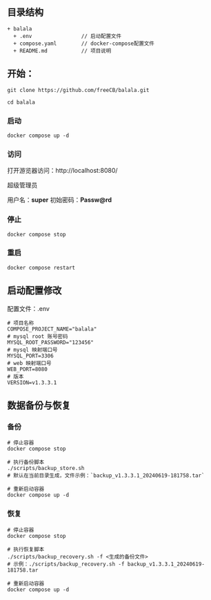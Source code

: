 ## 目录结构
```
+ balala
  + .env                // 启动配置文件
  + compose.yaml        // docker-compose配置文件
  + README.md           // 项目说明
```

## 开始：

```
git clone https://github.com/freeCB/balala.git
```

```
cd balala
```
### 启动
```
docker compose up -d
```

### 访问
打开游览器访问：http://localhost:8080/

超级管理员

用户名：**super**
初始密码：**Passw@rd**

### 停止
```
docker compose stop
```

### 重启
```
docker compose restart
```


## 启动配置修改
配置文件：.env
```
# 项目名称
COMPOSE_PROJECT_NAME="balala"
# mysql root 账号密码
MYSQL_ROOT_PASSWORD="123456"
# mysql 映射端口号
MYSQL_PORT=3306
# web 映射端口号
WEB_PORT=8080
# 版本
VERSION=v1.3.3.1
```


## 数据备份与恢复

### 备份
```shell
# 停止容器
docker compose stop

# 执行备份脚本
./scripts/backup_store.sh
# 默认在当前目录生成，文件示例：`backup_v1.3.3.1_20240619-181758.tar`

# 重新启动容器
docker compose up -d
```



### 恢复
```shell
# 停止容器
docker compose stop

# 执行恢复脚本
./scripts/backup_recovery.sh -f <生成的备份文件>
# 示例：./scripts/backup_recovery.sh -f backup_v1.3.3.1_20240619-181758.tar

# 重新启动容器
docker compose up -d

